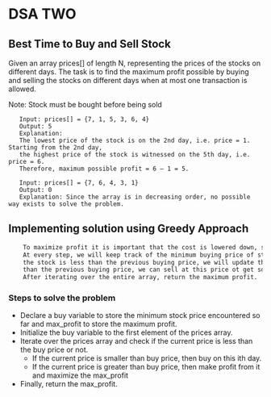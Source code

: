 # DSA TWO

## Best Time to Buy and Sell Stock

Given an array prices[] of length N, representing the prices of the stocks on different days.
The task is to find the maximum profit possible by buying and selling the stocks on different
days when at most one transaction is allowed.

Note: Stock must be bought before being sold

```text
   Input: prices[] = {7, 1, 5, 3, 6, 4}
   Output: 5
   Explanation:
   The lowest price of the stock is on the 2nd day, i.e. price = 1. Starting from the 2nd day, 
   the highest price of the stock is witnessed on the 5th day, i.e. price = 6. 
   Therefore, maximum possible profit = 6 – 1 = 5. 

   Input: prices[] = {7, 6, 4, 3, 1} 
   Output: 0
   Explanation: Since the array is in decreasing order, no possible way exists to solve the problem.
```
## Implementing solution using Greedy Approach

```txt
    To maximize profit it is important that the cost is lowered down, so minimize cost price and then maximize selling price.
    At every step, we will keep track of the minimum buying price of stock encountered so far. Then if the current price of 
    the stock is less than the previous buying price, we will update the buy price, else if the current price of stock is greater
    than the previous buying price, we can sell at this price ot get some profit.
    After iterating over the entire array, return the maximum profit.
```
### Steps to solve the problem

- Declare a buy variable to store the minimum stock price encountered so far and max_profit to store the maximum profit.
- Initialize the buy variable to the first element of the prices array.
- Iterate over the prices array and check if the current price is less than the buy price or not.
  - If the current price is smaller than buy price, then buy on this ith day.
  - If the current price is greater than buy price, then make profit from it and maximize the max_profit
- Finally, return the max_profit.
